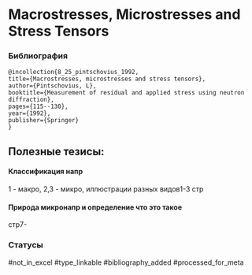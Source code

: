 # Macrostresses, Microstresses and Stress Tensors

### Библиография
```
@incollection{8_25_pintschovius_1992,
title={Macrostresses, microstresses and stress tensors},
author={Pintschovius, L},
booktitle={Measurement of residual and applied stress using neutron diffraction},
pages={115--130},
year={1992},
publisher={Springer}
}
```

## Полезные тезисы:

#### Классификация напр
1 - макро, 2,3 - микро, иллюстрации разных видов1-3 стр

#### Природа микронапр и определение что это такое
стр7-

### Статусы
#not_in_excel 
#type_linkable 
#bibliography_added
#processed_for_meta
